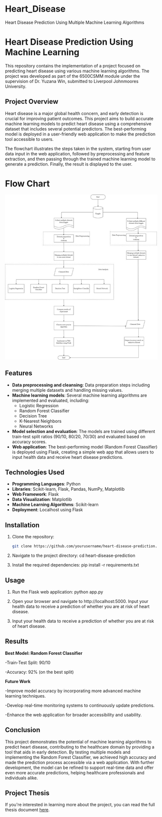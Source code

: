 # Heart_Disease
Heart Disease Prediction Using Multiple Machine Learning Algorithms
# Heart Disease Prediction Using Machine Learning

This repository contains the implementation of a project focused on predicting heart disease using various machine learning algorithms. The project was developed as part of the 6500CSMM module under the supervision of Dr. Yuzana Win, submitted to Liverpool Johnmoores University.

## Project Overview

Heart disease is a major global health concern, and early detection is crucial for improving patient outcomes. This project aims to build accurate machine learning models to predict heart disease using a comprehensive dataset that includes several potential predictors. The best-performing model is deployed in a user-friendly web application to make the prediction tool accessible to users.

The flowchart illustrates the steps taken in the system, starting from user data input in the web application, followed by preprocessing and feature extraction, and then passing through the trained machine learning model to generate a prediction. Finally, the result is displayed to the user.

# Flow Chart

![Flow Chart](https://github.com/Khaing-Khant-Kyaw/Heart_Disease/blob/main/Flow%20Chart.jpg)

## Features

- **Data preprocessing and cleansing**: Data preparation steps including merging multiple datasets and handling missing values.
- **Machine learning models**: Several machine learning algorithms are implemented and evaluated, including:
  - Logistic Regression
  - Random Forest Classifier
  - Decision Tree
  - K-Nearest Neighbors
  - Neural Networks
- **Model selection and evaluation**: The models are trained using different train-test split ratios (90/10, 80/20, 70/30) and evaluated based on accuracy scores.
- **Web application**: The best-performing model (Random Forest Classifier) is deployed using Flask, creating a simple web app that allows users to input health data and receive heart disease predictions.
  
## Technologies Used

- **Programming Languages**: Python
- **Libraries**: Scikit-learn, Flask, Pandas, NumPy, Matplotlib
- **Web Framework**: Flask
- **Data Visualization**: Matplotlib
- **Machine Learning Algorithms**: Scikit-learn
- **Deployment**: Localhost using Flask
  
## Installation

1. Clone the repository:
   ```bash
   git clone https://github.com/yourusername/heart-disease-prediction.git
   
2. Navigate to the project directory:
   cd heart-disease-prediction

3. Install the required dependencies:
   pip install -r requirements.txt

## Usage
1. Run the Flask web application:
   python app.py

2. Open your browser and navigate to http://localhost:5000.
   Input your health data to receive a prediction of whether you are at risk of heart disease.

3. Input your health data to receive a prediction of whether you are at risk of heart disease.

## Results
**Best Model: Random Forest Classifier**

  -Train-Test Split: 90/10
  
  -Accuracy: 92% (on the best split)
  
**Future Work**

  -Improve model accuracy by incorporating more advanced machine learning techniques.
  
  -Develop real-time monitoring systems to continuously update predictions.
  
  -Enhance the web application for broader accessibility and usability.
  
## Conclusion
This project demonstrates the potential of machine learning algorithms to predict heart disease, contributing to the healthcare domain by providing a tool that aids in early detection. By testing multiple models and implementing the Random Forest Classifier, we achieved high accuracy and made the prediction process accessible via a web application. With further development, the model can be refined to support real-time data and offer even more accurate predictions, helping healthcare professionals and individuals alike.


## Project Thesis

If you're interested in learning more about the project, you can read the full thesis document [here](https://github.com/Khaing-Khant-Kyaw/Heart_Disease/blob/main/Heart%20Disease%20Prediction%20Thesis%20.pdf).









